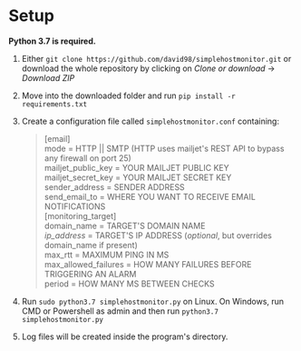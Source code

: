 # Setup
    
**Python 3.7 is required.**

1. Either `git clone https://github.com/david98/simplehostmonitor.git` or download the whole repository
by clicking on *Clone or download* -> *Download ZIP*
2. Move into the downloaded folder and run `pip install -r requirements.txt`
3. Create a configuration file called `simplehostmonitor.conf` containing:
    
    >[email]  
    mode = HTTP || SMTP (HTTP uses mailjet's REST API to bypass any firewall on port 25)  
    mailjet_public_key = YOUR MAILJET PUBLIC KEY  
    mailjet_secret_key = YOUR MAILJET SECRET KEY  
    sender_address = SENDER ADDRESS   
    send_email_to = WHERE YOU WANT TO RECEIVE EMAIL NOTIFICATIONS  
    [monitoring_target]  
    domain_name = TARGET'S DOMAIN NAME   
    *ip_address* = TARGET'S IP ADDRESS (*optional*, but overrides domain_name if present)  
    max_rtt = MAXIMUM PING IN MS  
    max_allowed_failures = HOW MANY FAILURES BEFORE TRIGGERING AN ALARM  
    period = HOW MANY MS BETWEEN CHECKS
4. Run `sudo python3.7 simplehostmonitor.py` on Linux. On Windows, run CMD or Powershell as admin and then run
`python3.7 simplehostmonitor.py`
5. Log files will be created inside the program's directory.